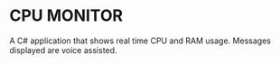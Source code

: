 # CPU MONITOR
A C# application that shows real time CPU and RAM usage.
Messages displayed are voice assisted.
